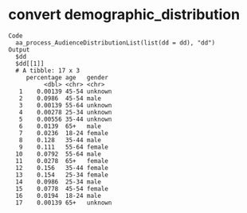# convert demographic_distribution

    Code
      aa_process_AudienceDistributionList(list(dd = dd), "dd")
    Output
      $dd
      $dd[[1]]
      # A tibble: 17 x 3
         percentage age   gender 
              <dbl> <chr> <chr>  
       1    0.00139 45-54 unknown
       2    0.0986  45-54 male   
       3    0.00139 55-64 unknown
       4    0.00278 25-34 unknown
       5    0.00556 35-44 unknown
       6    0.0139  65+   male   
       7    0.0236  18-24 female 
       8    0.128   35-44 male   
       9    0.111   55-64 female 
      10    0.0792  55-64 male   
      11    0.0278  65+   female 
      12    0.156   35-44 female 
      13    0.154   25-34 female 
      14    0.0986  25-34 male   
      15    0.0778  45-54 female 
      16    0.0194  18-24 male   
      17    0.00139 65+   unknown
      
      

